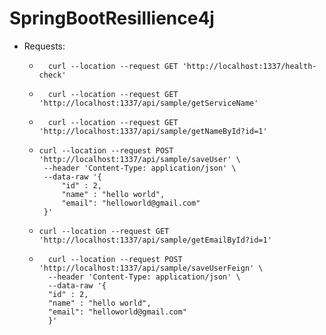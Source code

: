 # SpringBootResillience4j


- Requests:
    - ```
        curl --location --request GET 'http://localhost:1337/health-check'
      ```
    - ```
        curl --location --request GET 'http://localhost:1337/api/sample/getServiceName'
      ```
    - ```
        curl --location --request GET 'http://localhost:1337/api/sample/getNameById?id=1'
      ```
    - ``` 
      curl --location --request POST 'http://localhost:1337/api/sample/saveUser' \
       --header 'Content-Type: application/json' \
       --data-raw '{
           "id" : 2,
           "name" : "hello world",
           "email": "helloworld@gmail.com"
       }'
      ```
    - ```
      curl --location --request GET 'http://localhost:1337/api/sample/getEmailById?id=1'
      ```
  - ``` 
      curl --location --request POST 'http://localhost:1337/api/sample/saveUserFeign' \
      --header 'Content-Type: application/json' \
      --data-raw '{
      "id" : 2,
      "name" : "hello world",
      "email": "helloworld@gmail.com"
      }'
      ```
    